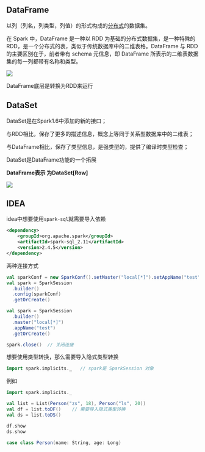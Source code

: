 
## DataFrame

以列（列名，列类型，列值）的形式构成的[分布式](https://so.csdn.net/so/search?q=%E5%88%86%E5%B8%83%E5%BC%8F&spm=1001.2101.3001.7020)的数据集。

在 Spark 中，DataFrame 是一种以 RDD 为基础的分布式数据集，是一种特殊的RDD，是一个分布式的表，类似于传统数据库中的二维表格。DataFrame 与 RDD 的主要区别在于，前者带有 schema 元信息，即 DataFrame 所表示的二维表数据集的每一列都带有名称和类型。

![](http://www.droliz.cn/markdown_img/Pasted%20image%2020221002223212.png)


DataFrame底层是转换为RDD来运行

## DataSet

DataSet是在Spark1.6中添加的新的接口；

与RDD相比，保存了更多的描述信息，概念上等同于关系型数据库中的二维表；

与DataFrame相比，保存了类型信息，是强类型的，提供了编译时类型检查；

DataSet是DataFrame功能的一个拓展

**DataFrame表示 为DataSet[Row]**



![](http://www.droliz.cn/markdown_img/Pasted%20image%2020221002231350.png)

## IDEA

idea中想要使用`spark-sql`就需要导入依赖

```xml
<dependency>  
    <groupId>org.apache.spark</groupId>  
    <artifactId>spark-sql_2.11</artifactId>  
    <version>2.4.5</version>  
</dependency>
```

两种连接方式

```scala
val sparkConf = new SparkConf().setMaster("local[*]").setAppName("test")  
val spark = SparkSession  
  .builder()  
  .config(sparkConf)  
  .getOrCreate()
```

```scala
val spark = SparkSession  
  .builder()  
  .master("local[*]")  
  .appName("test")  
  .getOrCreate()  
```

```scala
spark.close()  // 关闭连接
```

想要使用类型转换，那么需要导入隐式类型转换

```scala
import spark.implicits._   // spark是 SparkSession 对象
```

例如

```scala
import spark.implicits._  

val list = List(Person("zs", 18), Person("ls", 20))  
val df = list.toDF()    // 需要导入隐式类型转换
val ds = list.toDS()  

df.show  
ds.show
  
case class Person(name: String, age: Long)
```